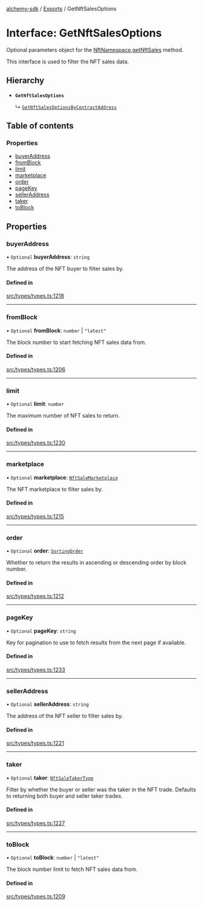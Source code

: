 [alchemy-sdk](../README.md) / [Exports](../modules.md) / GetNftSalesOptions

# Interface: GetNftSalesOptions

Optional parameters object for the [NftNamespace.getNftSales](../classes/NftNamespace.md#getnftsales) method.

This interface is used to filter the NFT sales data.

## Hierarchy

- **`GetNftSalesOptions`**

  ↳ [`GetNftSalesOptionsByContractAddress`](GetNftSalesOptionsByContractAddress.md)

## Table of contents

### Properties

- [buyerAddress](GetNftSalesOptions.md#buyeraddress)
- [fromBlock](GetNftSalesOptions.md#fromblock)
- [limit](GetNftSalesOptions.md#limit)
- [marketplace](GetNftSalesOptions.md#marketplace)
- [order](GetNftSalesOptions.md#order)
- [pageKey](GetNftSalesOptions.md#pagekey)
- [sellerAddress](GetNftSalesOptions.md#selleraddress)
- [taker](GetNftSalesOptions.md#taker)
- [toBlock](GetNftSalesOptions.md#toblock)

## Properties

### buyerAddress

• `Optional` **buyerAddress**: `string`

The address of the NFT buyer to filter sales by.

#### Defined in

[src/types/types.ts:1218](https://github.com/alchemyplatform/alchemy-sdk-js/blob/432c999/src/types/types.ts#L1218)

___

### fromBlock

• `Optional` **fromBlock**: `number` \| ``"latest"``

The block number to start fetching NFT sales data from.

#### Defined in

[src/types/types.ts:1206](https://github.com/alchemyplatform/alchemy-sdk-js/blob/432c999/src/types/types.ts#L1206)

___

### limit

• `Optional` **limit**: `number`

The maximum number of NFT sales to return.

#### Defined in

[src/types/types.ts:1230](https://github.com/alchemyplatform/alchemy-sdk-js/blob/432c999/src/types/types.ts#L1230)

___

### marketplace

• `Optional` **marketplace**: [`NftSaleMarketplace`](../enums/NftSaleMarketplace.md)

The NFT marketplace to filter sales by.

#### Defined in

[src/types/types.ts:1215](https://github.com/alchemyplatform/alchemy-sdk-js/blob/432c999/src/types/types.ts#L1215)

___

### order

• `Optional` **order**: [`SortingOrder`](../enums/SortingOrder.md)

Whether to return the results in ascending or descending order by block number.

#### Defined in

[src/types/types.ts:1212](https://github.com/alchemyplatform/alchemy-sdk-js/blob/432c999/src/types/types.ts#L1212)

___

### pageKey

• `Optional` **pageKey**: `string`

Key for pagination to use to fetch results from the next page if available.

#### Defined in

[src/types/types.ts:1233](https://github.com/alchemyplatform/alchemy-sdk-js/blob/432c999/src/types/types.ts#L1233)

___

### sellerAddress

• `Optional` **sellerAddress**: `string`

The address of the NFT seller to filter sales by.

#### Defined in

[src/types/types.ts:1221](https://github.com/alchemyplatform/alchemy-sdk-js/blob/432c999/src/types/types.ts#L1221)

___

### taker

• `Optional` **taker**: [`NftSaleTakerType`](../enums/NftSaleTakerType.md)

Filter by whether the buyer or seller was the taker in the NFT trade.
Defaults to returning both buyer and seller taker trades.

#### Defined in

[src/types/types.ts:1227](https://github.com/alchemyplatform/alchemy-sdk-js/blob/432c999/src/types/types.ts#L1227)

___

### toBlock

• `Optional` **toBlock**: `number` \| ``"latest"``

The block number limit to fetch NFT sales data from.

#### Defined in

[src/types/types.ts:1209](https://github.com/alchemyplatform/alchemy-sdk-js/blob/432c999/src/types/types.ts#L1209)
